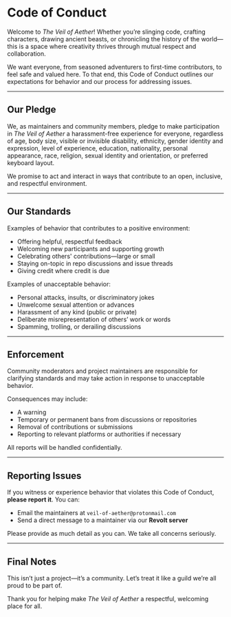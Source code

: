 #  Code of Conduct

Welcome to *The Veil of Aether*! Whether you’re slinging code, crafting characters, drawing ancient beasts, or chronicling the history of the world—this is a space where creativity thrives through mutual respect and collaboration.

We want everyone, from seasoned adventurers to first-time contributors, to feel safe and valued here. To that end, this Code of Conduct outlines our expectations for behavior and our process for addressing issues.

---

## Our Pledge

We, as maintainers and community members, pledge to make participation in *The Veil of Aether* a harassment-free experience for everyone, regardless of age, body size, visible or invisible disability, ethnicity, gender identity and expression, level of experience, education, nationality, personal appearance, race, religion, sexual identity and orientation, or preferred keyboard layout.

We promise to act and interact in ways that contribute to an open, inclusive, and respectful environment.

---

## Our Standards

Examples of behavior that contributes to a positive environment:

- Offering helpful, respectful feedback
- Welcoming new participants and supporting growth
- Celebrating others' contributions—large or small
- Staying on-topic in repo discussions and issue threads
- Giving credit where credit is due

Examples of unacceptable behavior:

- Personal attacks, insults, or discriminatory jokes
- Unwelcome sexual attention or advances
- Harassment of any kind (public or private)
- Deliberate misrepresentation of others’ work or words
- Spamming, trolling, or derailing discussions

---

## Enforcement

Community moderators and project maintainers are responsible for clarifying standards and may take action in response to unacceptable behavior.

Consequences may include:

- A warning
- Temporary or permanent bans from discussions or repositories
- Removal of contributions or submissions
- Reporting to relevant platforms or authorities if necessary

All reports will be handled confidentially.

---

## Reporting Issues

If you witness or experience behavior that violates this Code of Conduct, **please report it**. You can:

- Email the maintainers at `veil-of-aether@protonmail.com`
- Send a direct message to a maintainer via our **Revolt server**

Please provide as much detail as you can. We take all concerns seriously.

---

## Final Notes

This isn’t just a project—it’s a community. Let’s treat it like a guild we’re all proud to be part of.

Thank you for helping make *The Veil of Aether* a respectful, welcoming place for all.
